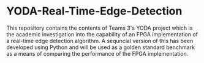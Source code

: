 # YODA-Real-Time-Edge-Detection

This repository contains the contents of Teams 3's YODA project which is the academic investigation into the capability of an FPGA implementation of a real-time edge detection algorithm. A sequncial version of this has been developed using Python and will be used as a golden standard benchmark as a means of comparing the performance of the FPGA implementation. 
